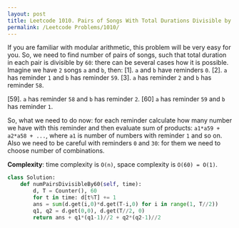 ```yaml
---
layout: post
title: Leetcode 1010. Pairs of Songs With Total Durations Divisible by 60
permalink: /Leetcode Problems/1010/
---
```


If you are familiar with modular arithmetic, this problem will be very easy for you. So, we need to find number of pairs of songs, such that total duration in each pair is divisible by `60`: there can be several cases how it is possible. Imagine we have `2` songs `a` and `b`, then:
[1]. `a` and `b` have reminders `0`.
[2]. `a` has reminder `1` and `b` has reminder `59`.
[3]. `a` has reminder `2` and `b` has reminder `58`.

[59]. `a` has reminder `58` and `b` has reminder `2`.
[60] `a` has reminder `59` and `b` has reminder `1`.

So, what we need to do now: for each reminder calculate how many number we have with this reminder and then evaluate sum of products: `a1*a59 + a2*a58 + ...`, where `a1` is number of numbers with reminder `1` and so on. Also we need to be careful with reminders `0` and `30`: for them we need to choose number of combinations.

**Complexity**: time complexity is `O(n)`, space complexity is `O(60) = O(1)`.

```python
class Solution:
    def numPairsDivisibleBy60(self, time):
        d, T = Counter(), 60
        for t in time: d[t%T] += 1
        ans = sum(d.get(i,0)*d.get(T-i,0) for i in range(1, T//2))
        q1, q2 = d.get(0,0), d.get(T//2, 0)
        return ans + q1*(q1-1)//2 + q2*(q2-1)//2
```